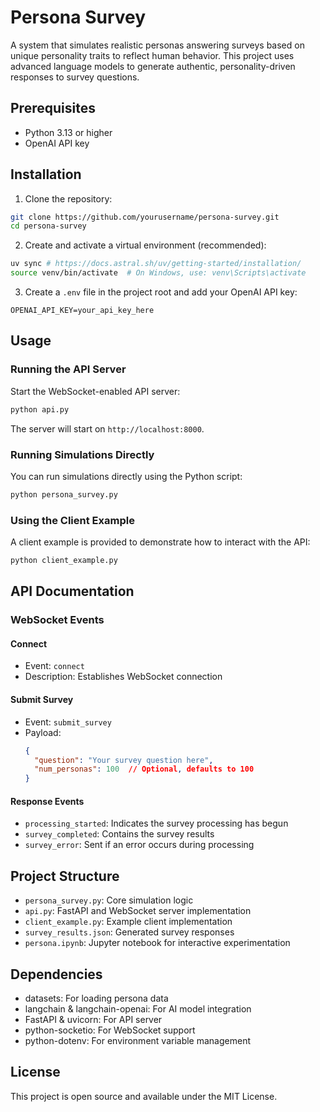 # Persona Survey

A  system that simulates realistic personas answering surveys based on unique personality traits to reflect human behavior. This project uses advanced language models to generate authentic, personality-driven responses to survey questions.


## Prerequisites

- Python 3.13 or higher
- OpenAI API key

## Installation

1. Clone the repository:
```bash
git clone https://github.com/yourusername/persona-survey.git
cd persona-survey
```

2. Create and activate a virtual environment (recommended):
```bash
uv sync # https://docs.astral.sh/uv/getting-started/installation/
source venv/bin/activate  # On Windows, use: venv\Scripts\activate
```


3. Create a `.env` file in the project root and add your OpenAI API key:
```
OPENAI_API_KEY=your_api_key_here
```

## Usage

### Running the API Server

Start the WebSocket-enabled API server:

```bash
python api.py
```

The server will start on `http://localhost:8000`.

### Running Simulations Directly

You can run simulations directly using the Python script:

```bash
python persona_survey.py
```

### Using the Client Example

A client example is provided to demonstrate how to interact with the API:

```bash
python client_example.py
```

## API Documentation

### WebSocket Events

#### Connect
- Event: `connect`
- Description: Establishes WebSocket connection

#### Submit Survey
- Event: `submit_survey`
- Payload:
  ```json
  {
    "question": "Your survey question here",
    "num_personas": 100  // Optional, defaults to 100
  }
  ```

#### Response Events
- `processing_started`: Indicates the survey processing has begun
- `survey_completed`: Contains the survey results
- `survey_error`: Sent if an error occurs during processing

## Project Structure

- `persona_survey.py`: Core simulation logic
- `api.py`: FastAPI and WebSocket server implementation
- `client_example.py`: Example client implementation
- `survey_results.json`: Generated survey responses
- `persona.ipynb`: Jupyter notebook for interactive experimentation

## Dependencies

- datasets: For loading persona data
- langchain & langchain-openai: For AI model integration
- FastAPI & uvicorn: For API server
- python-socketio: For WebSocket support
- python-dotenv: For environment variable management

## License

This project is open source and available under the MIT License.
